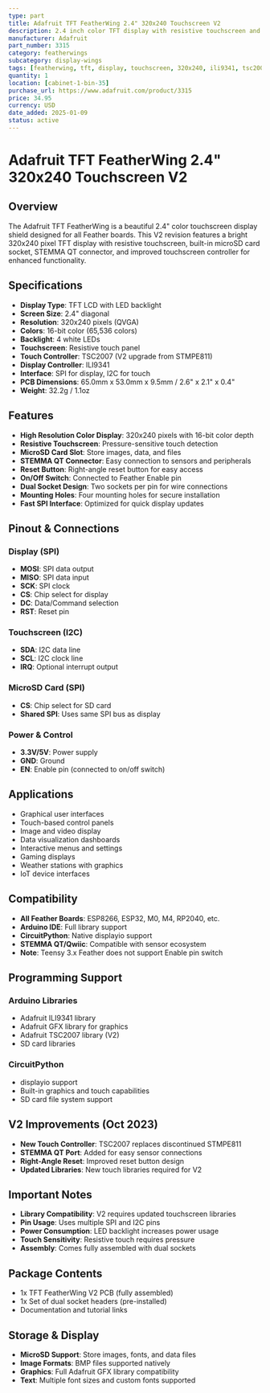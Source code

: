 ```yaml
---
type: part
title: Adafruit TFT FeatherWing 2.4" 320x240 Touchscreen V2
description: 2.4 inch color TFT display with resistive touchscreen and microSD card slot for Feather boards
manufacturer: Adafruit
part_number: 3315
category: featherwings
subcategory: display-wings
tags: [featherwing, tft, display, touchscreen, 320x240, ili9341, tsc2007, microsd, stemma-qt, adafruit]
quantity: 1
location: [cabinet-1-bin-35]
purchase_url: https://www.adafruit.com/product/3315
price: 34.95
currency: USD
date_added: 2025-01-09
status: active
---
```


# Adafruit TFT FeatherWing 2.4" 320x240 Touchscreen V2

## Overview

The Adafruit TFT FeatherWing is a beautiful 2.4" color touchscreen display shield designed for all Feather boards. This V2 revision features a bright 320x240 pixel TFT display with resistive touchscreen, built-in microSD card socket, STEMMA QT connector, and improved touchscreen controller for enhanced functionality.

## Specifications

- **Display Type**: TFT LCD with LED backlight
- **Screen Size**: 2.4" diagonal
- **Resolution**: 320x240 pixels (QVGA)
- **Colors**: 16-bit color (65,536 colors)
- **Backlight**: 4 white LEDs
- **Touchscreen**: Resistive touch panel
- **Touch Controller**: TSC2007 (V2 upgrade from STMPE811)
- **Display Controller**: ILI9341
- **Interface**: SPI for display, I2C for touch
- **PCB Dimensions**: 65.0mm x 53.0mm x 9.5mm / 2.6" x 2.1" x 0.4"
- **Weight**: 32.2g / 1.1oz

## Features

- **High Resolution Color Display**: 320x240 pixels with 16-bit color depth
- **Resistive Touchscreen**: Pressure-sensitive touch detection
- **MicroSD Card Slot**: Store images, data, and files
- **STEMMA QT Connector**: Easy connection to sensors and peripherals
- **Reset Button**: Right-angle reset button for easy access
- **On/Off Switch**: Connected to Feather Enable pin
- **Dual Socket Design**: Two sockets per pin for wire connections
- **Mounting Holes**: Four mounting holes for secure installation
- **Fast SPI Interface**: Optimized for quick display updates

## Pinout & Connections

### Display (SPI)
- **MOSI**: SPI data output
- **MISO**: SPI data input
- **SCK**: SPI clock
- **CS**: Chip select for display
- **DC**: Data/Command selection
- **RST**: Reset pin

### Touchscreen (I2C)
- **SDA**: I2C data line
- **SCL**: I2C clock line
- **IRQ**: Optional interrupt output

### MicroSD Card (SPI)
- **CS**: Chip select for SD card
- **Shared SPI**: Uses same SPI bus as display

### Power & Control
- **3.3V/5V**: Power supply
- **GND**: Ground
- **EN**: Enable pin (connected to on/off switch)

## Applications

- Graphical user interfaces
- Touch-based control panels
- Image and video display
- Data visualization dashboards
- Interactive menus and settings
- Gaming displays
- Weather stations with graphics
- IoT device interfaces

## Compatibility

- **All Feather Boards**: ESP8266, ESP32, M0, M4, RP2040, etc.
- **Arduino IDE**: Full library support
- **CircuitPython**: Native displayio support
- **STEMMA QT/Qwiic**: Compatible with sensor ecosystem
- **Note**: Teensy 3.x Feather does not support Enable pin switch

## Programming Support

### Arduino Libraries
- Adafruit ILI9341 library
- Adafruit GFX library for graphics
- Adafruit TSC2007 library (V2)
- SD card libraries

### CircuitPython
- displayio support
- Built-in graphics and touch capabilities
- SD card file system support

## V2 Improvements (Oct 2023)

- **New Touch Controller**: TSC2007 replaces discontinued STMPE811
- **STEMMA QT Port**: Added for easy sensor connections
- **Right-Angle Reset**: Improved reset button design
- **Updated Libraries**: New touch libraries required for V2

## Important Notes

- **Library Compatibility**: V2 requires updated touchscreen libraries
- **Pin Usage**: Uses multiple SPI and I2C pins
- **Power Consumption**: LED backlight increases power usage
- **Touch Sensitivity**: Resistive touch requires pressure
- **Assembly**: Comes fully assembled with dual sockets

## Package Contents

- 1x TFT FeatherWing V2 PCB (fully assembled)
- 1x Set of dual socket headers (pre-installed)
- Documentation and tutorial links

## Storage & Display

- **MicroSD Support**: Store images, fonts, and data files
- **Image Formats**: BMP files supported natively
- **Graphics**: Full Adafruit GFX library compatibility
- **Text**: Multiple font sizes and custom fonts supported
